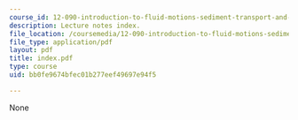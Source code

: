 ```yaml
---
course_id: 12-090-introduction-to-fluid-motions-sediment-transport-and-current-generated-sedimentary-structures-fall-2006
description: Lecture notes index.
file_location: /coursemedia/12-090-introduction-to-fluid-motions-sediment-transport-and-current-generated-sedimentary-structures-fall-2006/bb0fe9674bfec01b277eef49697e94f5_index.pdf
file_type: application/pdf
layout: pdf
title: index.pdf
type: course
uid: bb0fe9674bfec01b277eef49697e94f5

---
```

None